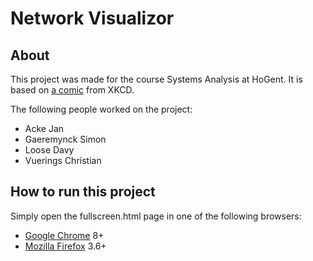 Network Visualizor
==================

About
-----
This project was made for the course Systems Analysis at HoGent.
It is based on [a comic](http://www.xkcd.com/350/) from XKCD.

The following people worked on the project:

* Acke Jan
* Gaeremynck Simon
* Loose Davy
* Vuerings Christian

How to run this project
-----------------------
Simply open the fullscreen.html page in one of the following browsers:

* [Google Chrome](http://www.google.com/chrome) 8+
* [Mozilla Firefox](http://www.mozilla.com/firefox) 3.6+